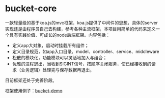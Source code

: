 # bucket-core

一款轻量级的基于koa.js的mvc框架，koa.js提供了中间件的思想，具体的server实现还是由程序员自己去构建，参考各种主流框架，本项目用简单的代码来定义一个具有实践价值、可成长的node后端框架。内容包括：

- 定义app大对象，启动时挂载所有组件；
- 定义目录规范，如app入口目录，model、controller、service、middleware
- 松散的模块化，功能模块可以灵活地加入与组合；
- 优雅的进程退出，当收到SIGINT信号，按顺序关闭服务，使已经接收到的请求（业务逻辑）处理完与保存数据再退出。

目前框架还处于完善阶段。

框架使用例子：[bucket-demo](https://github.com/bucket-hat/bucket-demo)
